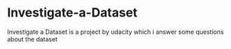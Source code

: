 # Investigate-a-Dataset
Investigate a Dataset is a project by udacity which i answer some questions about the dataset 
